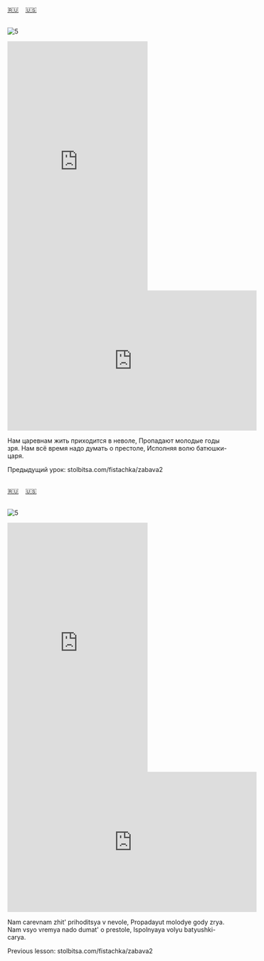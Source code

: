 <span id="ru"><a href='#ru'>🇷🇺</a> &nbsp;&nbsp;&nbsp;<a href='#en'>🇺🇸</a> &nbsp;&nbsp;&nbsp;</span><br><br>

![5](https://github.com/user-attachments/assets/5fc42cac-dc82-4eff-bfbb-a8d8478c2cd6)

<iframe width="315" height="560" src="https://www.youtube.com/embed/C6wALC0gAh8" frameborder="0" allow="accelerometer; autoplay; clipboard-write; encrypted-media; gyroscope; picture-in-picture; web-share"allowfullscreen></iframe>
<iframe width="560" height="315" src="https://www.youtube.com/embed/EoLsUOPMESk" frameborder="0" allow="accelerometer; autoplay; clipboard-write; encrypted-media; gyroscope; picture-in-picture; web-share"allowfullscreen></iframe>

Нам царевнам жить приходится в неволе,
Пропадают молодые годы зря.
Нам всё время надо думать о престоле,
Исполняя волю батюшки-царя.

Предыдущий урок: stolbitsa.com/fistachka/zabava2<br><br>

<span id="en"><a href='#ru'>🇷🇺</a> &nbsp;&nbsp;&nbsp;<a href='#en'>🇺🇸</a> &nbsp;&nbsp;&nbsp;</span><br><br>

![5](https://github.com/user-attachments/assets/5fc42cac-dc82-4eff-bfbb-a8d8478c2cd6)

<iframe width="315" height="560" src="https://www.youtube.com/embed/zOOtxO9uVfY" frameborder="0" allow="accelerometer; autoplay; clipboard-write; encrypted-media; gyroscope; picture-in-picture; web-share"allowfullscreen></iframe>
<iframe width="560" height="315" src="https://www.youtube.com/embed/3R3SYHBVIfo" frameborder="0" allow="accelerometer; autoplay; clipboard-write; encrypted-media; gyroscope; picture-in-picture; web-share"allowfullscreen></iframe>

Nam carevnam zhit' prihoditsya v nevole,
Propadayut molodye gody zrya.
Nam vsyo vremya nado dumat' o prestole,
Ispolnyaya volyu batyushki-carya.

Previous lesson: stolbitsa.com/fistachka/zabava2<br><br>

